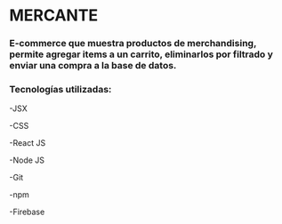 # MERCANTE

### E-commerce que muestra productos de merchandising, permite agregar items a un carrito, eliminarlos por filtrado y enviar una compra a la base de datos. 


### Tecnologías utilizadas:

-JSX

-CSS

-React JS

-Node JS

-Git

-npm

-Firebase

